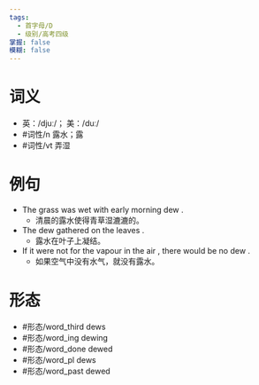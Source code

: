 ```yaml
---
tags:
  - 首字母/D
  - 级别/高考四级
掌握: false
模糊: false
---
```

# 词义
- 英：/djuː/； 美：/duː/
- #词性/n  露水；露
- #词性/vt  弄湿
# 例句
- The grass was wet with early morning dew .
	- 清晨的露水使得青草湿漉漉的。
- The dew gathered on the leaves .
	- 露水在叶子上凝结。
- If it were not for the vapour in the air , there would be no dew .
	- 如果空气中没有水气，就没有露水。
# 形态
- #形态/word_third dews
- #形态/word_ing dewing
- #形态/word_done dewed
- #形态/word_pl dews
- #形态/word_past dewed
